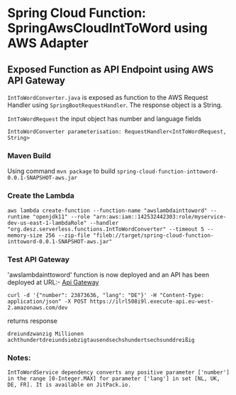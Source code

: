 # Spring Cloud Function: SpringAwsCloudIntToWord using AWS Adapter

## Exposed Function as API Endpoint using AWS API Gateway
`IntToWordConverter.java` is exposed as function to the AWS Request Handler using `SpringBootRequestHandler`. The response object is a String.

`IntToWordRequest` the input object has number and language fields

`InttoWordConverter parameterisation: RequestHandler<IntToWordRequest, String>`


### Maven Build 
Using command
`mvn package`
 to build `spring-cloud-function-inttoword-0.0.1-SNAPSHOT-aws.jar`

### Create the Lambda

`aws lambda create-function --function-name "awslambdainttoword" --runtime "openjdk11" --role "arn:aws:iam::142532442303:role/myservice-dev-us-east-1-lambdaRole" --handler "org.desz.serverless.functions.IntToWordConverter" --timeout 5 --memory-size 256 --zip-file "fileb://target/spring-cloud-function-inttoword-0.0.1-SNAPSHOT-aws.jar"`




### Test API Gateway

'awslambdainttoword' function is now deployed and an API has been deployed at URL:-
[Api Gateway](https://ilrl508i9l.execute-api.eu-west-2.amazonaws.com/dev)

`curl -d '{"number": 23873636, "lang": "DE"}' -H "Content-Type: application/json" -X POST https://ilrl508i9l.execute-api.eu-west-2.amazonaws.com/dev`

returns response

`dreiundzwanzig Millionen achthundertdreiundsiebzigtausendsechshundertsechsunddreißig`

### Notes:

`IntToWordService dependency converts any positive parameter ['number'] in the range [0-Integer.MAX] for parameter ['lang'] in set [NL, UK, DE, FR]. It is available on JitPack.io.`


